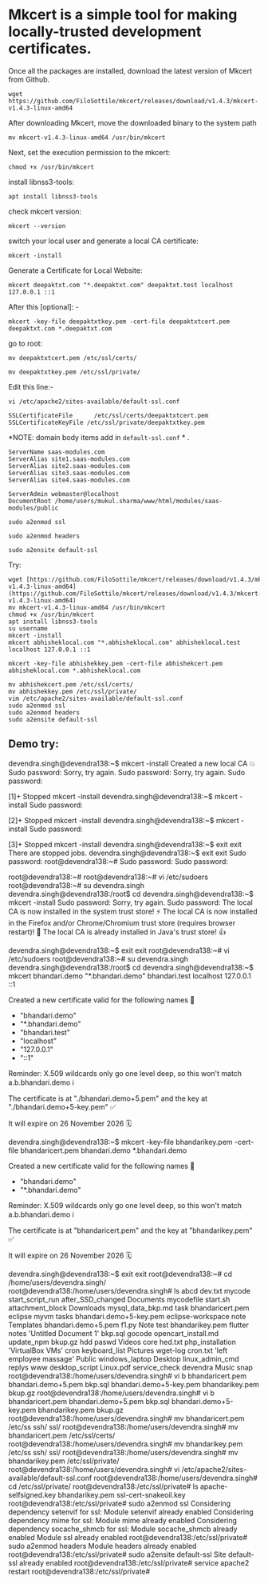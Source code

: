 # Mkcert is a simple tool for making locally-trusted development certificates.

Once all the packages are installed, download the latest version of Mkcert from Github.
``` shell 
wget https://github.com/FiloSottile/mkcert/releases/download/v1.4.3/mkcert-v1.4.3-linux-amd64
```
After downloading Mkcert, move the downloaded binary to the system path
``` shell
mv mkcert-v1.4.3-linux-amd64 /usr/bin/mkcert
```
Next, set the execution permission to the mkcert:
``` shell
chmod +x /usr/bin/mkcert
```
install libnss3-tools:
``` shell
apt install libnss3-tools
```
check mkcert version:
``` shell
mkcert --version
```
switch your local user and generate a local CA certificate:
``` shell
mkcert -install
```
Generate a Certificate for Local Website:
``` shell
mkcert deepaktxt.com "*.deepaktxt.com" deepaktxt.test localhost 127.0.0.1 ::1
```
After this [optional]: -
``` shell
mkcert -key-file deepaktxtkey.pem -cert-file deepaktxtcert.pem deepaktxt.com *.deepaktxt.com
```
go to root: 
``` shell
mv deepaktxtcert.pem /etc/ssl/certs/
```
``` shell
mv deepaktxtkey.pem /etc/ssl/private/
```
Edit this line:-
``` shell
vi /etc/apache2/sites-available/default-ssl.conf
```

``` shell
SSLCertificateFile      /etc/ssl/certs/deepaktxtcert.pem
SSLCertificateKeyFile /etc/ssl/private/deepaktxtkey.pem
```
*NOTE: domain body items  add in `default-ssl.conf` * .
``` shell
ServerName saas-modules.com
ServerAlias site1.saas-modules.com
ServerAlias site2.saas-modules.com
ServerAlias site3.saas-modules.com
ServerAlias site4.saas-modules.com

ServerAdmin webmaster@localhost
DocumentRoot /home/users/mukul.sharma/www/html/modules/saas-modules/public
```
                
``` shell
sudo a2enmod ssl
```
``` shell
sudo a2enmod headers
```
``` shell
sudo a2ensite default-ssl
```

Try:
```
wget [https://github.com/FiloSottile/mkcert/releases/download/v1.4.3/mkcert-v1.4.3-linux-amd64](https://github.com/FiloSottile/mkcert/releases/download/v1.4.3/mkcert-v1.4.3-linux-amd64)  
mv mkcert-v1.4.3-linux-amd64 /usr/bin/mkcert  
chmod +x /usr/bin/mkcert  
apt install libnss3-tools  
su username  
mkcert -install  
mkcert abhisheklocal.com "*.abhisheklocal.com" abhisheklocal.test localhost 127.0.0.1 ::1  
  
mkcert -key-file abhishekkey.pem -cert-file abhishekcert.pem abhisheklocal.com *.abhisheklocal.com  
  
mv abhishekcert.pem /etc/ssl/certs/  
mv abhishekkey.pem /etc/ssl/private/  
vim /etc/apache2/sites-available/default-ssl.conf  
sudo a2enmod ssl  
sudo a2enmod headers  
sudo a2ensite default-ssl
```




Demo try:
--------
devendra.singh@devendra138:~$ mkcert -install
Created a new local CA 💥
Sudo password:
Sorry, try again.
Sudo password:
Sorry, try again.
Sudo password:

[1]+  Stopped  	               mkcert -install
devendra.singh@devendra138:~$ mkcert -install
Sudo password:

[2]+  Stopped                 mkcert -install
devendra.singh@devendra138:~$ mkcert -install
Sudo password:

[3]+  Stopped                 mkcert -install
devendra.singh@devendra138:~$ exit
exit
There are stopped jobs.
devendra.singh@devendra138:~$ exit
exit
Sudo password:
root@devendra138:~# Sudo password:
Sudo password:

root@devendra138:~# 
root@devendra138:~# vi /etc/sudoers
root@devendra138:~# su devendra.singh
devendra.singh@devendra138:/root$ cd
devendra.singh@devendra138:~$ mkcert -install
Sudo password:
Sorry, try again.
Sudo password:
The local CA is now installed in the system trust store! ⚡️
The local CA is now installed in the Firefox and/or Chrome/Chromium trust store (requires browser restart)! 🦊
The local CA is already installed in Java's trust store! 👍

devendra.singh@devendra138:~$ exit
exit
root@devendra138:~# vi /etc/sudoers
root@devendra138:~# su devendra.singh
devendra.singh@devendra138:/root$ cd
devendra.singh@devendra138:~$ mkcert bhandari.demo "*.bhandari.demo" bhandari.test localhost 127.0.0.1 ::1

Created a new certificate valid for the following names 📜
 - "bhandari.demo"
 - "*.bhandari.demo"
 - "bhandari.test"
 - "localhost"
 - "127.0.0.1"
 - "::1"

Reminder: X.509 wildcards only go one level deep, so this won't match a.b.bhandari.demo ℹ️

The certificate is at "./bhandari.demo+5.pem" and the key at "./bhandari.demo+5-key.pem" ✅

It will expire on 26 November 2026 🗓

devendra.singh@devendra138:~$ mkcert -key-file bhandarikey.pem -cert-file bhandaricert.pem bhandari.demo *.bhandari.demo

Created a new certificate valid for the following names 📜
 - "bhandari.demo"
 - "*.bhandari.demo"

Reminder: X.509 wildcards only go one level deep, so this won't match a.b.bhandari.demo ℹ️

The certificate is at "bhandaricert.pem" and the key at "bhandarikey.pem" ✅

It will expire on 26 November 2026 🗓

devendra.singh@devendra138:~$ exit
exit
root@devendra138:~# cd /home/users/devendra.singh/
root@devendra138:/home/users/devendra.singh# ls
 abcd			   dev.txt		    mycode		  start_script_run
 after_SSD_changed	   Documents		    mycodefile		  start.sh
 attachment_block	   Downloads		    mysql_data_bkp.md	  task
 bhandaricert.pem	   eclipse		    myvm		  tasks
 bhandari.demo+5-key.pem   eclipse-workspace	    note		  Templates
 bhandari.demo+5.pem	   f1.py		    Note		  test
 bhandarikey.pem	   flutter		    notes		 'Untitled Document 1'
 bkp.sql		   gocode		    opencart_install.md   update_npm
 bkup.gz		   hdd			    paswd		  Videos
 core			   hed.txt		    php_installation	 'VirtualBox VMs'
 cron			   keyboard_list	    Pictures		  wget-log
 cron.txt		  'left employee massage'   Public		  windows_laptop
 Desktop		   linux_admin_cmd	    replys		  www
 desktop_script		   Linux.pdf		    service_check
 devendra		   Music		    snap
root@devendra138:/home/users/devendra.singh# vi b
bhandaricert.pem         bhandari.demo+5.pem      bkp.sql
bhandari.demo+5-key.pem  bhandarikey.pem          bkup.gz
root@devendra138:/home/users/devendra.singh# vi b
bhandaricert.pem         bhandari.demo+5.pem      bkp.sql
bhandari.demo+5-key.pem  bhandarikey.pem          bkup.gz
root@devendra138:/home/users/devendra.singh# mv bhandaricert.pem /etc/ss
ssh/ ssl/ 
root@devendra138:/home/users/devendra.singh# mv bhandaricert.pem /etc/ssl/certs/
root@devendra138:/home/users/devendra.singh# mv bhandarikey.pem /etc/ss
ssh/ ssl/ 
root@devendra138:/home/users/devendra.singh# mv bhandarikey.pem /etc/ssl/private/
root@devendra138:/home/users/devendra.singh# vi /etc/apache2/sites-available/default-ssl.conf 
root@devendra138:/home/users/devendra.singh# cd /etc/ssl/private/
root@devendra138:/etc/ssl/private# ls
apache-selfsigned.key  bhandarikey.pem	ssl-cert-snakeoil.key
root@devendra138:/etc/ssl/private# sudo a2enmod ssl
Considering dependency setenvif for ssl:
Module setenvif already enabled
Considering dependency mime for ssl:
Module mime already enabled
Considering dependency socache_shmcb for ssl:
Module socache_shmcb already enabled
Module ssl already enabled
root@devendra138:/etc/ssl/private# sudo a2enmod headers
Module headers already enabled
root@devendra138:/etc/ssl/private# sudo a2ensite default-ssl
Site default-ssl already enabled
root@devendra138:/etc/ssl/private# service apache2 restart
root@devendra138:/etc/ssl/private# 
